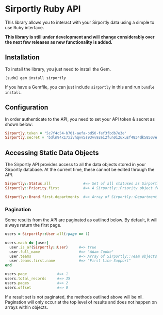 # Sirportly Ruby API

This library allows you to interact with your Sirportly data using a simple to use
Ruby interface.

**This library is still under development and will change considerably over the next
few releases as new functionality is added.**

## Installation

To install the library, you just need to install the Gem.

```
[sudo] gem install sirportly
```

If you have a Gemfile, you can just include `sirportly` in this and run `bundle install`.

## Configuration

In order authenticate to the API, you need to set your API token & secret as shown below:

```ruby
Sirportly.token = '5c7f4c54-b701-aefa-bd50-fef3fbdb7e3e'
Sirportly.secret = 'bdln94x17xivhqvv5s93vv92ei2fun0i2uxusf4834dk5850ve'
```

## Accessing Static Data Objects

The Sirportly API provides access to all the data objects stored in your Sirportly database.
At the current time, these cannot be edited through the API. 

```ruby
Sirportly::Status.all               #=> Set of all statuses as Sirportly::Status objects
Sirportly::Priority.first           #=> A Sirportly::Priority object for the first record

Sirportly::Brand.first.departments  #=> Array of Sirportly::Department objects
```

### Pagination

Some results from the API are paginated as outlined below. By default, it will always 
return the first page.

```ruby
users = Sirportly::User.all(:page => 1)

users.each do |user|
  user.is_a?(Sirportly::User)     #=> true
  user.full_name                  #=> "Adam Cooke"
  user.teams                      #=> Array of Sirportly::Team objects
  user.teams.first.name           #=> "First Line Support"
end

users.page              #=> 1
users.total_records     #=> 35
users.pages             #=> 2
users.offset            #=> 0
```

If a result set is not paginated, the methods outlined above will be nil. Pagination will only occur 
at the top level of results and does not happen on arrays within objects.

